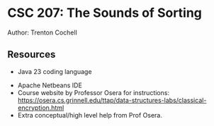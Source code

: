 # CSC 207: The Sounds of Sorting

Author: Trenton Cochell

## Resources

*   Java 23 coding language
  - Apache Netbeans IDE
  - Course website by Professor Osera for instructions:
    https://osera.cs.grinnell.edu/ttap/data-structures-labs/classical-encryption.html
  - Extra conceptual/high level help from Prof Osera.